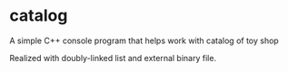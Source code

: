 # catalog
A simple C++ console program that helps work with catalog of toy shop

Realized with doubly-linked list and external binary file.
